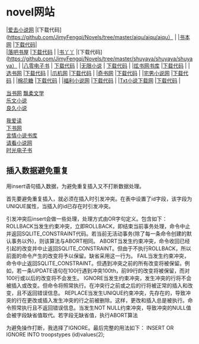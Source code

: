# novel网站

|[爱去小说网](https://www.27xs.cc/)	|[下载代码](https://github.com/JimyFengqi/Novels/tree/master/aiqu/aiqu/aiqu）  |
|[书本网](https://www.bookben.net/txt.html)	|[下载代码](https://github.com/JimyFengqi/Novels/tree/master/bookben/bookben/bookben)|   
|[落吧书屋](http://www.txt81.com/shu/)	|[下载代码](https://github.com/JimyFengqi/Novels/tree/master/luoba/luoba/luoba)  |
|[书丫丫](https://www.shuyaya.cc/quanben/)	|[下载代码](https://github.com/JimyFengqi/Novels/tree/master/shuyaya/shuyaya/shuyaya）  | 
|[八零电子书](https://www.80txt.com/sort/4500.html)		|	[下载代码](https://github.com/JimyFengqi/Novels/tree/master/txt80/txt80)  |
|[无限小说](http://www.555x.org/shuku.html)		|	[下载代码](https://github.com/JimyFengqi/Novels/tree/master/wuxian/wuxian/wuxian)  |
|[炫书网书库](https://www.xuanquge.com/shuku.html)			|[下载代码](https://github.com/JimyFengqi/Novels/tree/master/xuanshuwang/xuanshuwang/xuanshuwang)  |
|[选书网](https://www.xuanshu.com/soft/sort01/index_303.html)			|[下载代码](https://github.com/JimyFengqi/Novels/tree/master/xuanshuwang/xuanshuwang)  |
|[爪机网](https://www.zhuaji.org/shuku/)			|[下载代码](https://github.com/JimyFengqi/Novels/tree/master/zhuajishuwu/zhuajishuwu/zhuajishuwu)  |
|[奇书网](http://www.qishu.cc/yanqing/list10_1.html) |[下载代码](https://github.com/JimyFengqi/Novels/tree/master/qishuwang/qishuwang/qishuwang)  |
|[宅男小说网](http://www.zntxt.com/shuku/)  |[下载代码](https://github.com/JimyFengqi/Novels/tree/master/zhainan/zhainan/zhainan)  |
|[棉花糖](https://www.mianhuatang2.com/lx/9/11.htm)  |[下载代码](https://github.com/JimyFengqi/Novels/tree/master/mianhuatang/mianhuatang/mianhuatang)  |
|[福利小说网](http://www.fltxt.com/xuanhuan/)  |[下载代码](https://github.com/JimyFengqi/Novels/tree/master/fulitxt/fulitxt/fulitxt)  |
|[Txt小说下载网](https://www.xsjtxt.com/soft/1/Soft_001_1.html)  |[下载代码](https://github.com/JimyFengqi/Novels/tree/master/sjtxt/sjtxt/sjtxt)  |

[当书网](https://www.downbook.net/TXT/list4_1.html) 
[飘柔文学](https://www.prwx.com/)  
[乐文小说](https://www.365xs.la/type/)  
[良久小说](https://www.txt909.com/full/1.html)  

[我爱读](https://www.woaidu.org/)  
[下书网](https://www.xiashutxt.com/type/nan_0_2_allvisit_1.html)  
[言情小说书库](http://www.fmxxs.com/)  
[请看小说网](https://www.qk6.org/shuku/0_0_0_0_2_0_0_0_1.html)  
[时光电子书](https://www.60book.com/)  
 





## 插入数据避免重复
用insert语句插入数据，为避免重复插入又不打断数据处理。 

首先要避免重复插入，就必须在插入时引发冲突。在表中设置了id字段，该字段为UNIQUE属性，当插入的id已存在时引发冲突。 

引发冲突后insert会做一些处理，处理方式由OR字句定义。包含如下： 
ROLLBACK当发生约束冲突，立即ROLLBACK，即结束当前事务处理，命令中止并返回SQLITE_CONSTRAINT代码。若当前无活动事务(除了每一条命令创建的默认事务以外)，则该算法与ABORT相同。 
ABORT当发生约束冲突，命令收回已经引起的改变并中止返回SQLITE_CONSTRAINT。但由于不执行ROLLBACK，所以前面的命令产生的改变将予以保留。缺省采用这一行为。 
FAIL当发生约束冲突，命令中止返回SQLITE_CONSTRAINT。但遇到冲突之前的所有改变将被保留。例如，若一条UPDATE语句在100行遇到冲突100th，前99行的改变将被保留，而对100行或以后的改变将不会发生。 
IGNORE当发生约束冲突，发生冲突的行将不会被插入或改变。但命令将照常执行。在冲突行之前或之后的行将被正常的插入和改变，且不返回错误信息。 
REPLACE当发生UNIQUE约束冲突，先存在的，导致冲突的行在更改或插入发生冲突的行之前被删除。这样，更改和插入总是被执行。命令照常执行且不返回错误信息。当发生NOT NULL约束冲突，导致冲突的NULL值会被字段缺省值取代。若字段无缺省值，执行ABORT算法 

为避免操作打断，我选择了IGNORE。最后完整的用法如下： 
INSERT OR IGNORE INTO troopstypes (id)values(2); 
